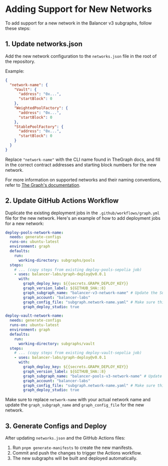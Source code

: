 # Adding Support for New Networks

To add support for a new network in the Balancer v3 subgraphs, follow these steps:

## 1. Update networks.json

Add the new network configuration to the `networks.json` file in the root of the repository.

Example:

```json
{
  "network-name": {
    "Vault": {
      "address": "0x...",
      "startBlock": 0
    },
    "WeightedPoolFactory": {
      "address": "0x...",
      "startBlock": 0
    },
    "StablePoolFactory": {
      "address": "0x...",
      "startBlock": 0
    }
  }
}
```

Replace `"network-name"` with the CLI name found in TheGraph docs, and fill in the correct contract addresses and starting block numbers for the new network.

For more information on supported networks and their naming conventions, refer to [The Graph's documentation](https://thegraph.com/docs/en/developing/supported-networks/).

## 2. Update GitHub Actions Workflow

Duplicate the existing deployment jobs in the `.github/workflows/graph.yml` file for the new network. Here's an example of how to add deployment jobs for a new network:

```yaml
deploy-pools-network-name:
  needs: generate-configs
  runs-on: ubuntu-latest
  environment: graph
  defaults:
    run:
      working-directory: subgraphs/pools
  steps:
    # ... (copy steps from existing deploy-pools-sepolia job)
    - uses: balancer-labs/graph-deploy@v0.0.1
      with:
        graph_deploy_key: ${{secrets.GRAPH_DEPLOY_KEY}}
        graph_version_label: ${GITHUB_SHA::8}
        graph_subgraph_name: "balancer-v3-network-name" # Update the Subgraph name
        graph_account: "balancer-labs"
        graph_config_file: "subgraph.network-name.yaml" # Make sure this matches the manifest file name
        graph_deploy_studio: true

deploy-vault-network-name:
  needs: generate-configs
  runs-on: ubuntu-latest
  environment: graph
  defaults:
    run:
      working-directory: subgraphs/vault
  steps:
    # ... (copy steps from existing deploy-vault-sepolia job)
    - uses: balancer-labs/graph-deploy@v0.0.1
      with:
        graph_deploy_key: ${{secrets.GRAPH_DEPLOY_KEY}}
        graph_version_label: ${GITHUB_SHA::8}
        graph_subgraph_name: "balancer-pools-v3-network-name" # Update the Subgraph name
        graph_account: "balancer-labs"
        graph_config_file: "subgraph.network-name.yaml" # Make sure this matches the manifest file name
        graph_deploy_studio: true
```

Make sure to replace `network-name` with your actual network name and update the `graph_subgraph_name` and `graph_config_file` for the new network.

## 3. Generate Configs and Deploy

After updating `networks.json` and the GitHub Actions files:

1. Run `pnpm generate-manifests` to create the new manifests.
2. Commit and push the changes to trigger the Actions workflow.
3. The new subgraphs will be built and deployed automatically.
